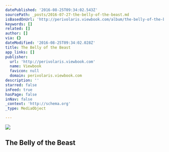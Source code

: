 ```yaml
---
datePublished: '2016-08-25T09:34:02.543Z'
sourcePath: _posts/2016-07-27-the-belly-of-the-beast.md
isBasedOnUrl: 'http://perivolaris.viewbook.com/album/the-belly-of-the-beast#1'
keywords: []
related: []
author: []
via: {}
dateModified: '2016-08-25T09:34:02.028Z'
title: The Belly of the Beast
app_links: []
publisher:
  url: 'http://perivolaris.viewbook.com'
  name: Viewbook
  favicon: null
  domain: perivolaris.viewbook.com
description: ''
starred: false
inFeed: true
hasPage: false
inNav: false
_context: 'http://schema.org'
_type: MediaObject

---
```

<article style=""><img src="https://imgflo.herokuapp.com/graph/vahj1ThiexotieMo/2b4a1f578cb836a48597dd04def520a2/croprotate.jpg?cropheight=1080&amp;cropwidth=866&amp;degrees=0&amp;input=https%3A%2F%2Fimageproxy.viewbook.com%2Fa211054bba836d4f081390fd327e5e4d_hd.jpg%3Ffit%3Dmax%26h%3D1280%26w%3D1280&amp;x=0&amp;y=0" /><h1>The Belly of the Beast</h1></article>